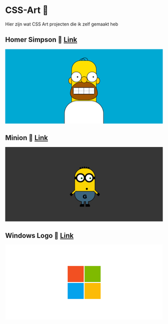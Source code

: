 # CSS-Art 🎨
Hier zijn wat CSS Art projecten die ik zelf gemaakt heb

## Homer Simpson 🎨 [Link](https://www.lekkerensimpel.com/basisrecept-voor-pannenkoeken/)
![Homer Simpson](Homersimpsonpicture.png)
## Minion 🎨 [Link](https://www.lekkerensimpel.com/basisrecept-voor-pannenkoeken/)
![Minion](Minion-picture.png)
## Windows Logo 🎨 [Link](https://www.lekkerensimpel.com/basisrecept-voor-pannenkoeken/)
![Windows logo](Windows-logo.png)
